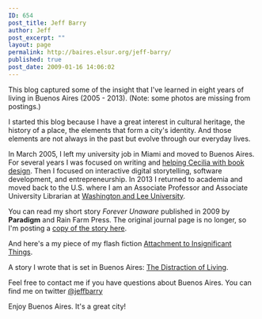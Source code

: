```yaml
---
ID: 654
post_title: Jeff Barry
author: Jeff
post_excerpt: ""
layout: page
permalink: http://baires.elsur.org/jeff-barry/
published: true
post_date: 2009-01-16 14:06:02
---
```

This blog captured some of the insight that I've learned in eight years of living in Buenos Aires (2005 - 2013). (Note: some photos are missing from postings.) 

I started this blog because I have a great interest in cultural heritage, the history of a place, the elements that form a city's identity. And those elements are not always in the past but evolve through our everyday lives. 


In March 2005, I left my university job in Miami and moved to Buenos Aires. For several years I was focused on writing and <a href="http://sorodesign.com">helping Cecilia with book design</a>. Then I focused on interactive digital storytelling, software development, and entrepreneurship.  In 2013 I returned to academia and moved back to the U.S. where I am an Associate Professor and Associate University Librarian at <a href="http://wlu.edu">Washington and Lee University</a>. 

You can read my short story <em>Forever Unaware</em> published in 2009 by <strong>Paradigm</strong> and Rain Farm Press. The original journal page is no longer, so I'm posting a <a href="http://baires.elsur.org/wp-content/uploads/2009/01/BarryForeverUnaware.pdf">copy of the story here</a>.

And here's a my piece of my flash fiction <a href="http://www.theshinejournal.com/jeffbarry.htm">Attachment to Insignificant Things</a>.

A story I wrote that is set in Buenos Aires: <a href="http://www.interlitq.org/issue21/jeff-barry/job.php">The Distraction of Living</a>.


Feel free to contact me if you have questions about Buenos Aires. You can find me on twitter <a href="http://twitter.com/jeffbarry">@jeffbarry</a>

Enjoy Buenos Aires. It's a great city!